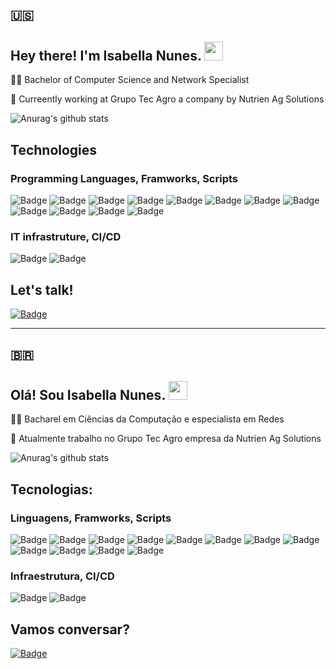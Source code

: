 ## 🇺🇸

## Hey there! I'm Isabella Nunes. <img src="https://raw.githubusercontent.com/MartinHeinz/MartinHeinz/master/wave.gif" width="30px">

👩‍💻 Bachelor of Computer Science and Network Specialist

🌱 Curreently working at Grupo Tec Agro a company by Nutrien Ag Solutions

![Anurag's github stats](https://github-readme-stats.vercel.app/api?username=isabellanunes&count_private=true&show_icons=true&theme=dark)

## Technologies

### Programming Languages, Framworks, Scripts

![Badge](https://img.shields.io/static/v1?label=&message=Python&color=LightSeaGreen&style=flat-square&logo=python&logoColor=white)
![Badge](https://img.shields.io/static/v1?label=&message=Django&color=LightSeaGreen&style=flat-square&logo=Django&logoColor=white)
![Badge](https://img.shields.io/static/v1?label=&message=HTML&color=LightSeaGreen&style=flat-square&logo=HTML5&logoColor=white)
![Badge](https://img.shields.io/static/v1?label=&message=CSS3&color=LightSeaGreen&style=flat-square&logo=CSS3&logoColor=white)
![Badge](https://img.shields.io/static/v1?label=&message=JavaScript&color=LightSeaGreen&style=flat-square&logo=JavaScript&logoColor=white)
![Badge](https://img.shields.io/static/v1?label=&message=TypeScript&color=LightSeaGreen&style=flat-square&logo=TypeScript&logoColor=white)
![Badge](https://img.shields.io/static/v1?label=&message=Node.js&color=LightSeaGreen&style=flat-square&logo=Node.js&logoColor=white)
![Badge](https://img.shields.io/static/v1?label=&message=Java&color=LightSeaGreen&style=flat-square&logo=Java&logoColor=white)
![Badge](https://img.shields.io/static/v1?label=&message=PHP&color=LightSeaGreen&style=flat-square&logo=PHP&logoColor=white)
![Badge](https://img.shields.io/static/v1?label=&message=React&color=LightSeaGreen&style=flat-square&logo=React&logoColor=white)
![Badge](https://img.shields.io/static/v1?label=&message=ReactNative&color=LightSeaGreen&style=flat-square&logo=React&logoColor=white)
![Badge](https://img.shields.io/static/v1?label=&message=Lua&color=LightSeaGreen&style=flat-square&logo=Lua&logoColor=white)

### IT infrastruture, CI/CD

![Badge](https://img.shields.io/static/v1?label=&message=Docker&color=LightSeaGreen&style=flat-square&logo=Docker&logoColor=white)
![Badge](https://img.shields.io/static/v1?label=&message=Linux&color=LightSeaGreen&style=flat-square&logo=Linux&logoColor=white)

## Let's talk!

[![Badge](https://img.shields.io/static/v1?label=&message=LinkedIn&color=blue&style=flat-square&logo=LinkedIn&logoColor=white)](https://www.linkedin.com/in/isabellanunes/)

***

## 🇧🇷

## Olá! Sou Isabella Nunes. <img src="https://raw.githubusercontent.com/MartinHeinz/MartinHeinz/master/wave.gif" width="30px">

👩‍💻 Bacharel em Ciências da Computação e especialista em Redes

🌱 Atualmente trabalho no Grupo Tec Agro empresa da Nutrien Ag Solutions

![Anurag's github stats](https://github-readme-stats.vercel.app/api?username=isabellanunes&count_private=true&show_icons=true&theme=dark)

## Tecnologias:

### Linguagens, Framworks, Scripts

![Badge](https://img.shields.io/static/v1?label=&message=Python&color=LightSeaGreen&style=flat-square&logo=python&logoColor=white)
![Badge](https://img.shields.io/static/v1?label=&message=Django&color=LightSeaGreen&style=flat-square&logo=Django&logoColor=white)
![Badge](https://img.shields.io/static/v1?label=&message=HTML&color=LightSeaGreen&style=flat-square&logo=HTML5&logoColor=white)
![Badge](https://img.shields.io/static/v1?label=&message=CSS3&color=LightSeaGreen&style=flat-square&logo=CSS3&logoColor=white)
![Badge](https://img.shields.io/static/v1?label=&message=JavaScript&color=LightSeaGreen&style=flat-square&logo=JavaScript&logoColor=white)
![Badge](https://img.shields.io/static/v1?label=&message=TypeScript&color=LightSeaGreen&style=flat-square&logo=TypeScript&logoColor=white)
![Badge](https://img.shields.io/static/v1?label=&message=Node.js&color=LightSeaGreen&style=flat-square&logo=Node.js&logoColor=white)
![Badge](https://img.shields.io/static/v1?label=&message=Java&color=LightSeaGreen&style=flat-square&logo=Java&logoColor=white)
![Badge](https://img.shields.io/static/v1?label=&message=PHP&color=LightSeaGreen&style=flat-square&logo=PHP&logoColor=white)
![Badge](https://img.shields.io/static/v1?label=&message=React&color=LightSeaGreen&style=flat-square&logo=React&logoColor=white)
![Badge](https://img.shields.io/static/v1?label=&message=ReactNative&color=LightSeaGreen&style=flat-square&logo=React&logoColor=white)
![Badge](https://img.shields.io/static/v1?label=&message=Lua&color=LightSeaGreen&style=flat-square&logo=Lua&logoColor=white)

### Infraestrutura, CI/CD

![Badge](https://img.shields.io/static/v1?label=&message=Docker&color=LightSeaGreen&style=flat-square&logo=Docker&logoColor=white)
![Badge](https://img.shields.io/static/v1?label=&message=Linux&color=LightSeaGreen&style=flat-square&logo=Linux&logoColor=white)

## Vamos conversar?

[![Badge](https://img.shields.io/static/v1?label=&message=LinkedIn&color=blue&style=flat-square&logo=LinkedIn&logoColor=white)](https://www.linkedin.com/in/isabellanunes/)